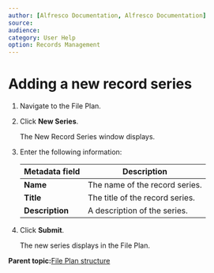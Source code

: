```yaml
---
author: [Alfresco Documentation, Alfresco Documentation]
source: 
audience: 
category: User Help
option: Records Management
---
```


# Adding a new record series

1.  Navigate to the File Plan.

2.  Click **New Series**.

    The New Record Series window displays.

3.  Enter the following information:

    |**Metadata field**|**Description**|
    |------------------|---------------|
    |**Name**|The name of the record series.|
    |**Title**|The title of the record series.|
    |**Description**|A description of the series.|

4.  Click **Submit**.

    The new series displays in the File Plan.


**Parent topic:**[File Plan structure](../concepts/rm-fileplanstruct-create.md)

